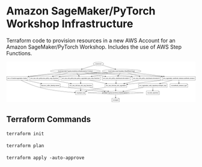 # Amazon SageMaker/PyTorch Workshop Infrastructure

Terraform code to provision resources in a new AWS Account for an Amazon SageMaker/PyTorch Workshop. Includes the use of AWS Step Functions.

![Graph](graphviz.png)

## Terraform Commands

```shell
terraform init

terraform plan

terraform apply -auto-approve
```